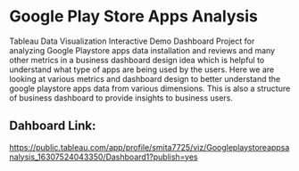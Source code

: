 
# Google Play Store Apps Analysis

Tableau Data Visualization Interactive Demo Dashboard Project for analyzing Google Playstore apps data installation and reviews and many other metrics in a business dashboard design idea which is helpful to understand what type of apps are being used by the users. Here we are looking at various metrics and dashboard design to better understand the google playstore apps data from various dimensions. This is also a structure of business dashboard to provide insights to business users.


## Dahboard Link:

https://public.tableau.com/app/profile/smita7725/viz/Googleplaystoreappsanalysis_16307524043350/Dashboard1?publish=yes

  
